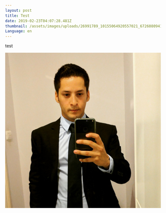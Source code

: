 ```yaml
---
layout: post
title: Test
date: 2019-02-23T04:07:28.481Z
thumbnail: /assets/images/uploads/26991789_10155064920557021_6726080941263868930_n.jpg
Language: en
---
```

test

![](/assets/images/uploads/19400339_10154534251932021_2867794306449963837_o.jpg "ffff")
